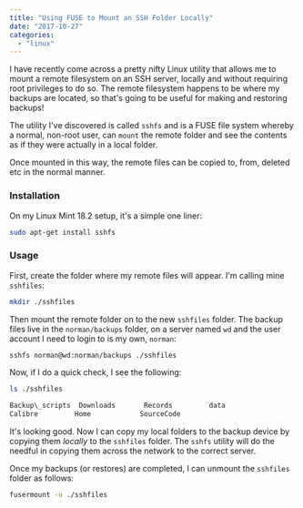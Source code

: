 ```yaml
---
title: "Using FUSE to Mount an SSH Folder Locally"
date: "2017-10-27"
categories: 
  - "linux"
---
```


I have recently come across a pretty nifty Linux utility that allows me to mount a remote filesystem on an SSH server, locally and without requiring root privileges to do so. The remote filesystem happens to be where my backups are located, so that's going to be useful for making and restoring backups!

The utility I've discovered is called `sshfs` and is a FUSE file system whereby a normal, non-root user, can `mount` the remote folder and see the contents as if they were actually in a local folder.

Once mounted in this way, the remote files can be copied to, from, deleted etc in the normal manner.

### Installation

On my Linux Mint 18.2 setup, it's a simple one liner:

```bash
sudo apt-get install sshfs
```

### Usage

First, create the folder where my remote files will appear. I'm calling mine `sshfiles`:

```bash
mkdir ./sshfiles
```

Then mount the remote folder on to the new `sshfiles` folder. The backup files live in the `norman/backups` folder, on a server named `wd` and the user account I need to login to is my own, `norman`:

```bash
sshfs norman@wd:norman/backups ./sshfiles
```

Now, if I do a quick check, I see the following:

```bash
ls ./sshfiles

Backup\_scripts  Downloads       Records         data            
Calibre         Home            SourceCode              
```

It's looking good. Now I can copy my local folders to the backup device by copying them _locally_ to the `sshfiles` folder. The `sshfs` utility will do the needful in copying them across the network to the correct server.

Once my backups (or restores) are completed, I can unmount the `sshfiles` folder as follows:

```bash
fusermount -u ./sshfiles
```

